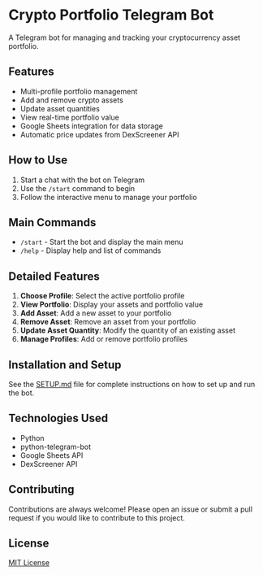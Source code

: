 # Crypto Portfolio Telegram Bot

A Telegram bot for managing and tracking your cryptocurrency asset portfolio.

## Features

- Multi-profile portfolio management
- Add and remove crypto assets
- Update asset quantities
- View real-time portfolio value
- Google Sheets integration for data storage
- Automatic price updates from DexScreener API

## How to Use

1. Start a chat with the bot on Telegram
2. Use the `/start` command to begin
3. Follow the interactive menu to manage your portfolio

## Main Commands

- `/start` - Start the bot and display the main menu
- `/help` - Display help and list of commands

## Detailed Features

1. **Choose Profile**: Select the active portfolio profile
2. **View Portfolio**: Display your assets and portfolio value
3. **Add Asset**: Add a new asset to your portfolio
4. **Remove Asset**: Remove an asset from your portfolio
5. **Update Asset Quantity**: Modify the quantity of an existing asset
6. **Manage Profiles**: Add or remove portfolio profiles

## Installation and Setup

See the [SETUP.md](SETUP.md) file for complete instructions on how to set up and run the bot.

## Technologies Used

- Python
- python-telegram-bot
- Google Sheets API
- DexScreener API

## Contributing

Contributions are always welcome! Please open an issue or submit a pull request if you would like to contribute to this project.

## License

[MIT License](LICENSE)
